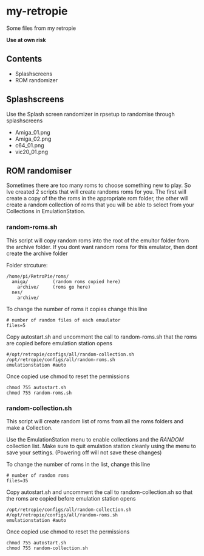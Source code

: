 # my-retropie

Some files from my retropie

**Use at own risk**

## Contents

+ Splashscreens
+ ROM randomizer

## Splashscreens

Use the Splash screen randomizer in rpsetup to randomise through splashscreens

+ Amiga_01.png
+ Amiga_02.png
+ c64_01.png
+ vic20_01.png

## ROM randomiser

Sometimes there are too many roms to choose something new to play. So Ive created 2 scripts that will create randoms roms for you.
The first will create a copy of the the roms in the appropriate rom folder, the other will create a random collection of roms that you will be able to select from your Collections in EmulationStation.

### random-roms.sh

This script will copy random roms into the root of the emultor folder from the archive folder.
If you dont want random roms for this emulator, then dont create the archive folder

Folder strcuture:
```
/home/pi/RetroPie/roms/
  amiga/         (random roms copied here)
    archive/     (roms go here)
  nes/
    archive/
```

To change the number of roms it copies change this line
```
# number of random files of each emuulator
files=5
```

Copy autostart.sh and uncomment the call to random-roms.sh that the roms are copied before emulation station opens
```
#/opt/retropie/configs/all/random-collection.sh
/opt/retropie/configs/all/random-roms.sh
emulationstation #auto
```

Once copied use chmod to reset the permissions
```
chmod 755 autostart.sh
chmod 755 random-roms.sh
```

### random-collection.sh

This script will create random list of roms from all the roms folders and make a Collection.

Use the EmulationStation menu to enable collections and the _RANDOM_ collection list. Make sure to quit emulation station cleanly using the menu to save your settings. (Powering off will not save these changes)

To change the number of roms in the list, change this line
```
# number of random roms
files=35
```

Copy autostart.sh and uncomment the call to random-collection.sh so that the roms are copied before emulation station opens
```
/opt/retropie/configs/all/random-collection.sh
#/opt/retropie/configs/all/random-roms.sh
emulationstation #auto
```

Once copied use chmod to reset the permissions
```
chmod 755 autostart.sh
chmod 755 random-collection.sh
```

